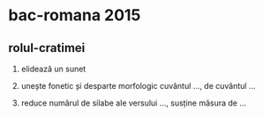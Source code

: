 # bac-romana 2015

## rolul-cratimei

1. elidează un sunet

1. unește fonetic și desparte morfologic cuvântul …, de cuvântul …

1. reduce numărul de silabe ale versului …, susține măsura de …
